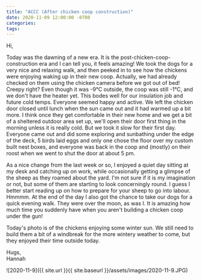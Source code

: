 ```yaml
---
title: "ACCC (After chicken coop construction)"
date: 2020-11-09 12:00:00 -0700
categories:
tags:
---
```


Hi,

Today was the dawning of a new era. It is the post-chicken-coop-construction era and I can tell you, it feels amazing! We took the dogs for a very nice and relaxing walk, and then peeked in to see how the chickens were enjoying waking up in their new coop. Actually, we had already checked on them using the chicken camera before we got out of bed! Creepy right? Even though it was -9°C outside, the coop was still -1°C, and we don't have the heater yet. This bodes well for our insulation job and future cold temps. Everyone seemed happy and active. We left the chicken door closed until lunch when the sun came out and it had warmed up a bit more. I think once they get comfortable in their new home and we get a bit of a sheltered outdoor area set up, we'll open their door first thing in the morning unless it is really cold. But we took it slow for their first day. Everyone came out and did some exploring and sunbathing under the edge of the deck, 5 birds laid eggs and only one chose the floor over my custom built nest boxes, and everyone was back in the coop and (mostly) on their roost when we went to shut the door at about 5 pm. 

As a nice change from the last week or so, I enjoyed a quiet day sitting at my desk and catching up on work, while occasionally getting a glimpse of the sheep as they roamed about the yard. I'm not sure if it is my imagination or not, but some of them are starting to look concerningly round. I guess I better start reading up on how to prepare for your sheep to go into labour. Hmmmm. At the end of the day I also got the chance to take our dogs for a quick evening walk. They were over the moon, as was I. It is amazing how much time you suddenly have when you aren't building a chicken coop under the gun!

Today's photo is of the chickens enjoying some winter sun. We still need to build them a bit of a windbreak for the more wintery weather to come, but they enjoyed their time outside today. 

Hugs,<br />
Hannah

![2020-11-9]({{ site.url }}{{ site.baseurl }}/assets/images/2020-11-9.JPG)